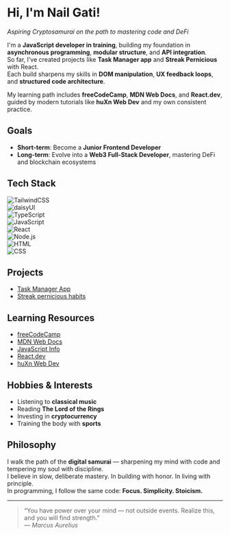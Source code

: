 # Hi, I'm Nail Gati!  
*Aspiring Cryptosamurai on the path to mastering code and DeFi*  

I'm a **JavaScript developer in training**, building my foundation in **asynchronous programming**, **modular structure**, and **API integration**.  
So far, I’ve created projects like **Task Manager app** and **Streak Pernicious** with React.  
Each build sharpens my skills in **DOM manipulation**, **UX feedback loops**, and **structured code architecture**.  

My learning path includes **freeCodeCamp**, **MDN Web Docs**, and **React.dev**, guided by modern tutorials like **huXn Web Dev** and my own consistent practice.  

## Goals  

- **Short-term**: Become a **Junior Frontend Developer**  
- **Long-term**: Evolve into a **Web3 Full-Stack Developer**, mastering DeFi and blockchain ecosystems  

## Tech Stack  

![TailwindCSS](https://img.shields.io/badge/-TailwindCSS-38B2AC?logo=tailwindcss&logoColor=fff)  
![daisyUI](https://img.shields.io/badge/-daisyUI-5A0EF8?logo=daisyui&logoColor=fff)  
![TypeScript](https://img.shields.io/badge/-TypeScript-3178C6?logo=typescript&logoColor=fff)  
![JavaScript](https://img.shields.io/badge/-JavaScript-F7DF1E?logo=javascript&logoColor=000)  
![React](https://img.shields.io/badge/-React-61DAFB?logo=react&logoColor=000)  
![Node.js](https://img.shields.io/badge/-Node.js-339933?logo=node.js&logoColor=fff)  
![HTML](https://img.shields.io/badge/-HTML5-E34F26?logo=html5&logoColor=fff)  
![CSS](https://img.shields.io/badge/-CSS3-1572B6?logo=css3&logoColor=fff)  

## Projects  

- [Task Manager App](https://hailnail.github.io/React-JS-TODO-project/)
- [Streak pernicious habits](https://hailnail.github.io/React-TS-StreakBlade/)

## Learning Resources  

- [freeCodeCamp](https://www.freecodecamp.org/)  
- [MDN Web Docs](https://developer.mozilla.org/)  
- [JavaScript Info](https://javascript.info/)  
- [React.dev](https://react.dev/)  
- [huXn Web Dev](https://www.youtube.com/watch?v=M9O5AjEFzKw)  

## Hobbies & Interests  

- Listening to **classical music**  
- Reading **The Lord of the Rings**  
- Investing in **cryptocurrency**  
- Training the body with **sports**  

## Philosophy  

I walk the path of the **digital samurai** — sharpening my mind with code and tempering my soul with discipline.  
I believe in slow, deliberate mastery. In building with honor. In living with principle.  
In programming, I follow the same code: **Focus. Simplicity. Stoicism.**  

---  

> “You have power over your mind — not outside events. Realize this, and you will find strength.”  
> — *Marcus Aurelius*  

